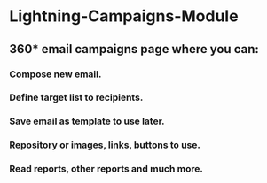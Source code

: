 # Lightning-Campaigns-Module
## 360* email campaigns page where you can:
### Compose new email. 
### Define target list to recipients. 
### Save email as template to use later. 
### Repository or images, links, buttons to use. 
### Read reports, other reports and much more.
